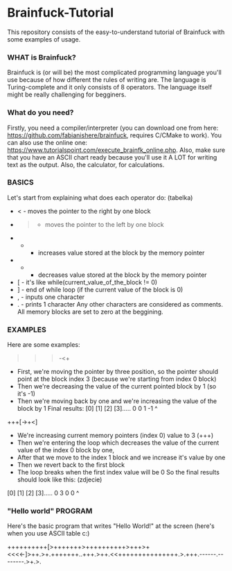 # Brainfuck-Tutorial
This repository consists of the easy-to-understand tutorial of Brainfuck with some examples of usage.
### WHAT is Brainfuck?
Brainfuck is (or will be) the most complicated programming language you'll use because of how different the rules of writing are. The language is Turing-complete and it only consists of 8 operators. The language itself might be really challenging for begginers.
### What do you need?
Firstly, you need a compiler/interpreter (you can download one from here: https://github.com/fabianishere/brainfuck, requires C/CMake to work). You can also use the online one: https://www.tutorialspoint.com/execute_brainfk_online.php. Also, make sure that you have an ASCII chart ready because you'll use it A LOT for writing text as the output. Also, the calculator, for calculations.
### BASICS
Let's start from explaining what does each operator do: (tabelka)
* < - moves the pointer to the right by one block
* > - moves the pointer to the left by one block
* + - increases value stored at the block by the memory pointer
* - - decreases value stored at the block by the memory pointer
* [ - it's like while(current_value_of_the_block != 0)
* ] - end of while loop (if the current value of the block is 0)
* , - inputs one character
* . - prints 1 character
Any other characters are considered as comments. All memory blocks are set to zero at the beggining.
### EXAMPLES
Here are some examples:

>>>-<+

- First, we're moving the pointer by three position, so the pointer should point at the block index 3 (because we're starting from index 0 block)
- Then we're decreasing the value of the current pointed block by 1 (so it's -1)
- Then we're moving back by one and we're increasing the value of the block by 1
Final results:
[0] [1] [2] [3].....
 0   0   1  -1
         ^

+++[->+<]

- We're increasing current memory pointers (index 0) value to 3 (+++)
- Then we're entering the loop which decreases the value of the current value of the index 0 block by one,
- After that we move to the index 1 block and we increase it's value by one
- Then we revert back to the first block
- The loop breaks when the first index value will be 0
So the final results should look like this: (zdjecie)

[0] [1] [2] [3].....
 0   3   0   0
 ^

### "Hello world" PROGRAM
Here's the basic program that writes "Hello World!" at the screen (here's when you use ASCII table c:)

++++++++++[>+++++++>++++++++++>+++>+<<<<-]>++.>+.+++++++..+++.>++.<<+++++++++++++++.>.+++.------.--------.>+.>.

